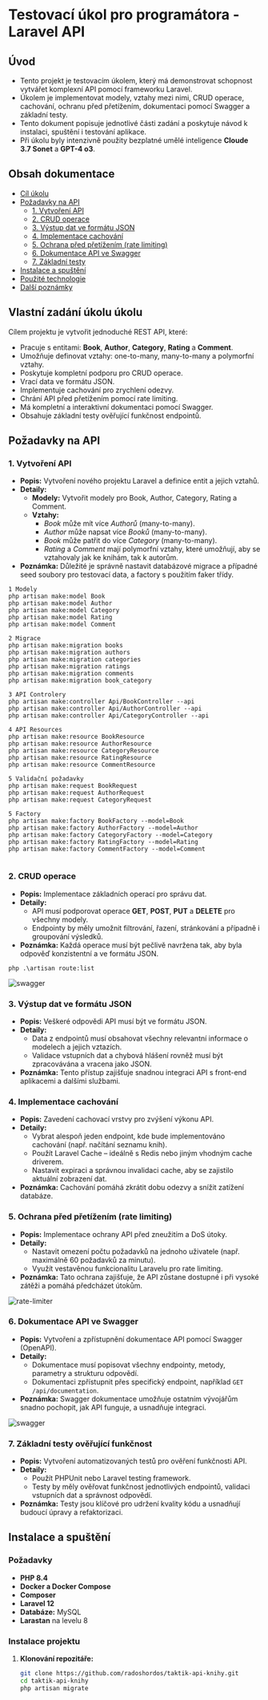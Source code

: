 # Testovací úkol pro programátora - Laravel API

## Úvod
- Tento projekt je testovacím úkolem, který má demonstrovat schopnost vytvářet komplexní API pomocí frameworku Laravel.
- Úkolem je implementovat modely, vztahy mezi nimi, CRUD operace, cachování, ochranu před přetížením, dokumentaci pomocí Swagger a základní testy.
- Tento dokument popisuje jednotlivé části zadání a poskytuje návod k instalaci, spuštění i testování aplikace.
- Při úkolu byly intenzivně použity bezplatné umělé inteligence **Cloude 3.7 Sonet** a **GPT-4 o3**.

## Obsah dokumentace
- [Cíl úkolu](#cíl-úkolu)
- [Požadavky na API](#požadavky-na-api)
    - [1. Vytvoření API](#1-vytvoření-api)
    - [2. CRUD operace](#2-crud-operace)
    - [3. Výstup dat ve formátu JSON](#3-výstup-dat-ve-formátu-json)
    - [4. Implementace cachování](#4-implementace-cachování)
    - [5. Ochrana před přetížením (rate limiting)](#5-ochrana-před-přetížením-rate-limiting)
    - [6. Dokumentace API ve Swagger](#6-dokumentace-api-ve-swagger)
    - [7. Základní testy](#7-základní-testy)
- [Instalace a spuštění](#instalace-a-spuštění)
- [Použité technologie](#použité-technologie)
- [Další poznámky](#další-poznámky)

## Vlastní zadání úkolu úkolu
Cílem projektu je vytvořit jednoduché REST API, které:
- Pracuje s entitami: **Book**, **Author**, **Category**, **Rating** a **Comment**.
- Umožňuje definovat vztahy: one-to-many, many-to-many a polymorfní vztahy.
- Poskytuje kompletní podporu pro CRUD operace.
- Vrací data ve formátu JSON.
- Implementuje cachování pro zrychlení odezvy.
- Chrání API před přetížením pomocí rate limiting.
- Má kompletní a interaktivní dokumentaci pomocí Swagger.
- Obsahuje základní testy ověřující funkčnost endpointů.

## Požadavky na API

### 1. Vytvoření API
- **Popis:** Vytvoření nového projektu Laravel a definice entit a jejich vztahů.
- **Detaily:**
    - **Modely:** Vytvořit modely pro Book, Author, Category, Rating a Comment.
    - **Vztahy:**
        - *Book* může mít více *Authorů* (many-to-many).
        - *Author* může napsat více *Booků* (many-to-many).
        - *Book* může patřit do více *Category* (many-to-many).
        - *Rating* a *Comment* mají polymorfní vztahy, které umožňují, aby se vztahovaly jak ke knihám, tak k autorům.
- **Poznámka:** Důležité je správně nastavit databázové migrace a případné seed soubory pro testovací data, a factory s použitím faker třídy.

 ```text
1 Modely
php artisan make:model Book
php artisan make:model Author
php artisan make:model Category
php artisan make:model Rating
php artisan make:model Comment

2 Migrace
php artisan make:migration books
php artisan make:migration authors
php artisan make:migration categories
php artisan make:migration ratings
php artisan make:migration comments
php artisan make:migration book_category

3 API Controlery
php artisan make:controller Api/BookController --api
php artisan make:controller Api/AuthorController --api
php artisan make:controller Api/CategoryController --api

4 API Resources
php artisan make:resource BookResource
php artisan make:resource AuthorResource
php artisan make:resource CategoryResource
php artisan make:resource RatingResource
php artisan make:resource CommentResource

5 Validační požadavky
php artisan make:request BookRequest
php artisan make:request AuthorRequest
php artisan make:request CategoryRequest

5 Factory
php artisan make:factory BookFactory --model=Book
php artisan make:factory AuthorFactory --model=Author
php artisan make:factory CategoryFactory --model=Category
php artisan make:factory RatingFactory --model=Rating
php artisan make:factory CommentFactory --model=Comment


```

### 2. CRUD operace
- **Popis:** Implementace základních operací pro správu dat.
- **Detaily:**
    - API musí podporovat operace **GET**, **POST**, **PUT** a **DELETE** pro všechny modely.
    - Endpointy by měly umožnit filtrování, řazení, stránkování a případně i groupování výsledků.
- **Poznámka:** Každá operace musí být pečlivě navržena tak, aby byla odpověď konzistentní a ve formátu JSON.

```text
php .\artisan route:list
```
![swagger](resources/readme.md/route-list.png)


### 3. Výstup dat ve formátu JSON
- **Popis:** Veškeré odpovědi API musí být ve formátu JSON.
- **Detaily:**
    - Data z endpointů musí obsahovat všechny relevantní informace o modelech a jejich vztazích.
    - Validace vstupních dat a chybová hlášení rovněž musí být zpracovávána a vracena jako JSON.
- **Poznámka:** Tento přístup zajišťuje snadnou integraci API s front-end aplikacemi a dalšími službami.

### 4. Implementace cachování
- **Popis:** Zavedení cachovací vrstvy pro zvýšení výkonu API.
- **Detaily:**
    - Vybrat alespoň jeden endpoint, kde bude implementováno cachování (např. načítání seznamu knih).
    - Použít Laravel Cache – ideálně s Redis nebo jiným vhodným cache driverem.
    - Nastavit expiraci a správnou invalidaci cache, aby se zajistilo aktuální zobrazení dat.
- **Poznámka:** Cachování pomáhá zkrátit dobu odezvy a snížit zatížení databáze.

### 5. Ochrana před přetížením (rate limiting)
- **Popis:** Implementace ochrany API před zneužitím a DoS útoky.
- **Detaily:**
    - Nastavit omezení počtu požadavků na jednoho uživatele (např. maximálně 60 požadavků za minutu).
    - Využít vestavěnou funkcionalitu Laravelu pro rate limiting.
- **Poznámka:** Tato ochrana zajišťuje, že API zůstane dostupné i při vysoké zátěži a pomáhá předcházet útokům.

![rate-limiter](resources/readme.md/rate-limiter.png)

### 6. Dokumentace API ve Swagger
- **Popis:** Vytvoření a zpřístupnění dokumentace API pomocí Swagger (OpenAPI).
- **Detaily:**
    - Dokumentace musí popisovat všechny endpointy, metody, parametry a strukturu odpovědí.
    - Dokumentaci zpřístupnit přes specifický endpoint, například `GET /api/documentation`.
- **Poznámka:** Swagger dokumentace umožňuje ostatním vývojářům snadno pochopit, jak API funguje, a usnadňuje integraci.

![swagger](resources/readme.md/swagger.png)

### 7. Základní testy ověřující funkčnost
- **Popis:** Vytvoření automatizovaných testů pro ověření funkčnosti API.
- **Detaily:**
    - Použít PHPUnit nebo Laravel testing framework.
    - Testy by měly ověřovat funkčnost jednotlivých endpointů, validaci vstupních dat a správnost odpovědí.
- **Poznámka:** Testy jsou klíčové pro udržení kvality kódu a usnadňují budoucí úpravy a refaktorizaci.

## Instalace a spuštění

### Požadavky
- **PHP 8.4**
- **Docker a Docker Compose**
- **Composer**
- **Laravel 12**
- **Databáze:** MySQL
- **Larastan** na levelu 8

### Instalace projektu
1. **Klonování repozitáře:**
   ```bash
   git clone https://github.com/radoshordos/taktik-api-knihy.git
   cd taktik-api-knihy
   php artisan migrate


